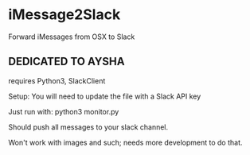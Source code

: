 # iMessage2Slack
Forward iMessages from OSX to Slack

## DEDICATED TO AYSHA

requires Python3, SlackClient

Setup:
You will need to update the file with a Slack API key

Just run with:
  python3 monitor.py

Should push all messages to your slack channel.

Won't work with images and such; needs more development to do that.
